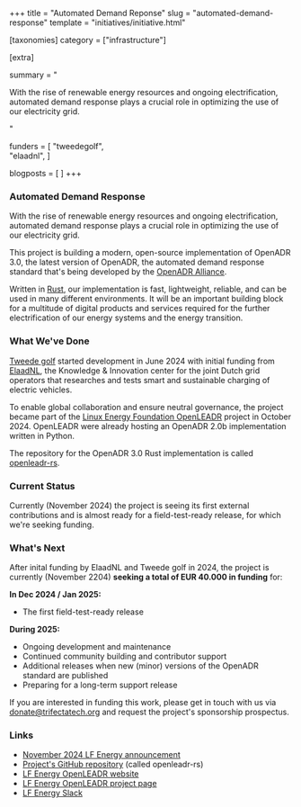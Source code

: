 +++
title = "Automated Demand Reponse"
slug = "automated-demand-response"
template = "initiatives/initiative.html"

[taxonomies]
category = ["infrastructure"]

[extra]

summary = "<p>With the rise of renewable energy resources and ongoing electrification, automated demand response plays a crucial role in optimizing the use of our electricity grid.</p>"

funders = [
 "tweedegolf",   
 "elaadnl",
]

blogposts = [
]
+++

### Automated Demand Response

With the rise of renewable energy resources and ongoing electrification, automated demand response plays a crucial role in optimizing the use of our electricity grid. 

This project is building a modern, open-source implementation of OpenADR 3.0, the latest version of OpenADR, the automated demand response standard that's being developed by the [OpenADR Alliance](https://www.openadr.org/).

Written in [Rust](https://www.rust-lang.org/), our implementation is fast, lightweight, reliable, and can be used in many different environments. It will be an important building block for a multitude of digital products and services required for the further electrification of our energy systems and the energy transition.

### What We've Done

[Tweede golf](https://tweedegolf.nl/en) started development in June 2024 with initial funding from [ElaadNL](https://elaad.nl/en/), the Knowledge & Innovation center for the joint Dutch grid operators that researches and tests smart and sustainable charging of electric vehicles.

To enable global collaboration and ensure neutral governance, the project became part of the [Linux Energy Foundation OpenLEADR](https://lfenergy.org/projects/openleadr/) project  in October 2024. OpenLEADR were already hosting an OpenADR 2.0b implementation written in Python.

The repository for the OpenADR 3.0 Rust implementation is called [openleadr-rs](https://github.com/OpenLEADR/openleadr-rs).

### Current Status

Currently (November 2024) the project is seeing its first external contributions and is almost ready for a field-test-ready release, for which we're seeking funding.

### What's Next

After inital funding by ElaadNL and Tweede golf in 2024, the project is currently (November 2204) **seeking a total of EUR 40.000 in funding** for:

**In Dec 2024 / Jan 2025:**
+ The first field-test-ready release 

**During 2025:**
+ Ongoing development and maintenance
+ Continued community building and contributor support
+ Additional releases when new (minor) versions of the OpenADR standard are published
+ Preparing for a long-term support release

If you are interested in funding this work, please get in touch with us via <a href="mailto:donate@trifectatech.org">donate@trifectatech.org</a> and request the project's sponsorship prospectus.

### Links

- [November 2024 LF Energy announcement](https://lfenergy.org/rust-implementation-of-openadr-3-0-becomes-part-of-openleadr/)
- [Project's GitHub repository](https://github.com/OpenLEADR/openleadr-rs) (called openleadr-rs)
- [LF Energy OpenLEADR website](https://openleadr.org/)
- [LF Energy OpenLEADR project page](https://lfenergy.org/projects/openleadr/)
- [LF Energy Slack](https://lfenergy.slack.com/archives/C045K9YGX52)
